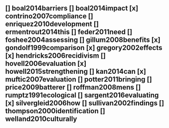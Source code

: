 []   boal2014barriers
[]   boal2014impact
[x] contrino2007compliance
[]   enriquez2010development
[]   ermentrout2014this
[]   feder2011need
[]   foshee2004assessing
[]   gillum2008benefits
[x] gondolf1999comparison
[x] gregory2002effects
[x] hendricks2006recidivism
[]   hovell2006evaluation
[x] howell2015strengthening
[]   kan2014can
[x] muftic2007evaluation
[]   potter2011bringing
[]   price2009batterer
[]   roffman2008mens
[]   rumptz1991ecological
[]   sargent2016evaluating
[x] silvergleid2006how
[]   sullivan2002findings
[]   thompson2000identification
[]   welland2010culturally
----------------------------
